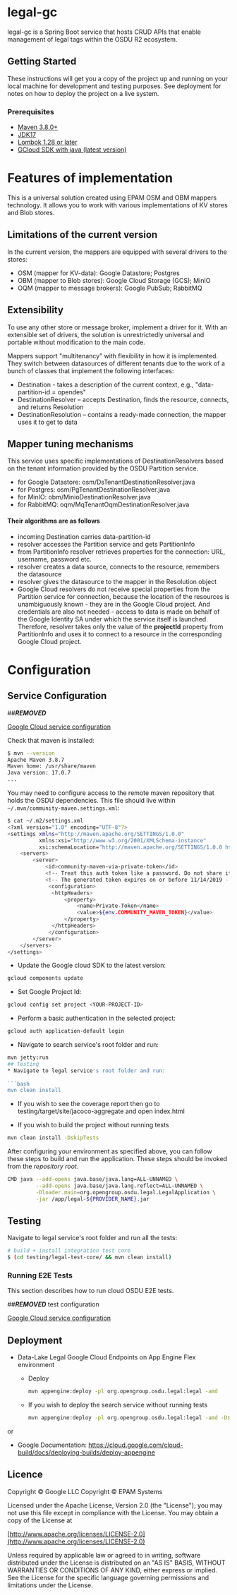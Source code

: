 # legal-gc

legal-gc is a Spring Boot service that hosts CRUD APIs that enable management of legal tags within the OSDU R2 ecosystem.

## Getting Started

These instructions will get you a copy of the project up and running on your local machine for development and testing purposes. See deployment for notes on how to deploy the project on a live system.

### Prerequisites

- [Maven 3.8.0+](https://maven.apache.org/download.cgi)
- [JDK17](https://adoptopenjdk.net/)
- [Lombok 1.28 or later](https://projectlombok.org/setup/maven)
- [GCloud SDK with java (latest version)](https://cloud.google.com/sdk/docs/install)

# Features of implementation

This is a universal solution created using EPAM OSM and OBM mappers technology.
It allows you to work with various implementations of KV stores and Blob stores.

## Limitations of the current version

In the current version, the mappers are equipped with several drivers to the stores:

- OSM (mapper for KV-data): Google Datastore; Postgres
- OBM (mapper to Blob stores): Google Cloud Storage (GCS); MinIO
- OQM (mapper to message brokers): Google PubSub; RabbitMQ

## Extensibility

To use any other store or message broker, implement a driver for it. With an extensible set of drivers, the solution is unrestrictedly universal and portable without modification to the main code.

Mappers support "multitenancy" with flexibility in how it is implemented.
They switch between datasources of different tenants due to the work of a bunch of classes that implement the following interfaces:

- Destination - takes a description of the current context, e.g., "data-partition-id = opendes"
- DestinationResolver – accepts Destination, finds the resource, connects, and returns Resolution
- DestinationResolution – contains a ready-made connection, the mapper uses it to get to data

## Mapper tuning mechanisms

This service uses specific implementations of DestinationResolvers based on the tenant information provided by the OSDU Partition service.

- for Google Datastore: osm/DsTenantDestinationResolver.java
- for Postgres: osm/PgTenantDestinationResolver.java
- for MinIO: obm/MinioDestinationResolver.java
- for RabbitMQ: oqm/MqTenantOqmDestinationResolver.java

#### Their algorithms are as follows

- incoming Destination carries data-partition-id
- resolver accesses the Partition service and gets PartitionInfo
- from PartitionInfo resolver retrieves properties for the connection: URL, username, password etc.
- resolver creates a data source, connects to the resource, remembers the datasource
- resolver gives the datasource to the mapper in the Resolution object
- Google Cloud resolvers do not receive special properties from the Partition service for connection,
  because the location of the resources is unambiguously known - they are in the Google Cloud project.
  And credentials are also not needed - access to data is made on behalf of the Google Identity SA
  under which the service itself is launched. Therefore, resolver takes only
  the value of the **projectId** property from PartitionInfo and uses it to connect to a resource
  in the corresponding Google Cloud project.

# Configuration

## Service Configuration

##***REMOVED***

[Google Cloud service configuration](docs/gc/README.md)

Check that maven is installed:

```bash
$ mvn --version
Apache Maven 3.8.7
Maven home: /usr/share/maven
Java version: 17.0.7
...
```

You may need to configure access to the remote maven repository that holds the OSDU dependencies. This file should live within `~/.mvn/community-maven.settings.xml`:

```bash
$ cat ~/.m2/settings.xml
<?xml version="1.0" encoding="UTF-8"?>
<settings xmlns="http://maven.apache.org/SETTINGS/1.0.0"
          xmlns:xsi="http://www.w3.org/2001/XMLSchema-instance"
          xsi:schemaLocation="http://maven.apache.org/SETTINGS/1.0.0 http://maven.apache.org/xsd/settings-1.0.0.xsd">
    <servers>
        <server>
            <id>community-maven-via-private-token</id>
            <!-- Treat this auth token like a password. Do not share it with anyone, including Microsoft support. -->
            <!-- The generated token expires on or before 11/14/2019 -->
             <configuration>
              <httpHeaders>
                  <property>
                      <name>Private-Token</name>
                      <value>${env.COMMUNITY_MAVEN_TOKEN}</value>
                  </property>
              </httpHeaders>
             </configuration>
        </server>
    </servers>
</settings>
```

- Update the Google cloud SDK to the latest version:

```bash
gcloud components update
```

- Set Google Project Id:

```bash
gcloud config set project <YOUR-PROJECT-ID>
```

- Perform a basic authentication in the selected project:

```bash
gcloud auth application-default login
```

- Navigate to search service's root folder and run:

```bash
mvn jetty:run
## Testing
* Navigate to legal service's root folder and run:
 
```bash
mvn clean install   
```

- If you wish to see the coverage report then go to testing/target/site/jacoco-aggregate and open index.html

- If you wish to build the project without running tests

```bash
mvn clean install -DskipTests
```

After configuring your environment as specified above, you can follow these steps to build and run the application. These steps should be invoked from the *repository root.*


```bash
CMD java --add-opens java.base/java.lang=ALL-UNNAMED \
         --add-opens java.base/java.lang.reflect=ALL-UNNAMED \
         -Dloader.main=org.opengroup.osdu.legal.LegalApplication \
         -jar /app/legal-${PROVIDER_NAME}.jar
```

## Testing

Navigate to legal service's root folder and run all the tests:

```bash
# build + install integration test core
$ (cd testing/legal-test-core/ && mvn clean install)
```

### Running E2E Tests

This section describes how to run cloud OSDU E2E tests.

##***REMOVED*** test configuration

[Google Cloud service configuration](docs/google_cloud/README.md)

## Deployment

- Data-Lake Legal Google Cloud Endpoints on App Engine Flex environment
  - Deploy

    ```sh
    mvn appengine:deploy -pl org.opengroup.osdu.legal:legal -amd
    ```

  - If you wish to deploy the search service without running tests

    ```sh
    mvn appengine:deploy -pl org.opengroup.osdu.legal:legal -amd -DskipTests
    ```

or

- Google Documentation: <https://cloud.google.com/cloud-build/docs/deploying-builds/deploy-appengine>

## Licence

Copyright © Google LLC
Copyright © EPAM Systems

Licensed under the Apache License, Version 2.0 (the "License");
you may not use this file except in compliance with the License.
You may obtain a copy of the License at

[http://www.apache.org/licenses/LICENSE-2.0](http://www.apache.org/licenses/LICENSE-2.0)

Unless required by applicable law or agreed to in writing, software
distributed under the License is distributed on an "AS IS" BASIS,
WITHOUT WARRANTIES OR CONDITIONS OF ANY KIND, either express or implied.
See the License for the specific language governing permissions and
limitations under the License.
